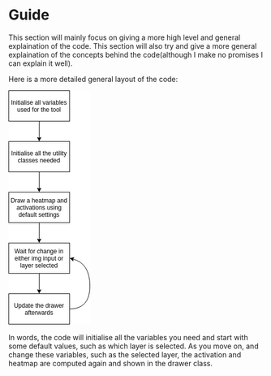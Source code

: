 # Guide 

This section will mainly focus on giving a more high level and general explaination of the code. This section will also try and give a more general explaination of the concepts behind the code(although I make no promises I can explain it well).  

Here is a more detailed general layout of the code:  

![Detailed layout of the code](content/wiki/guide/detailed_layout.png)  

In words, the code will initialise all the variables you need and start with some default values, such as which layer is selected. As you move on, and change these variables, such as the selected layer, the activation and heatmap are computed again and shown in the drawer class.
